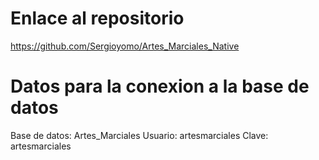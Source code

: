 # Enlace al repositorio
https://github.com/Sergioyomo/Artes_Marciales_Native

# Datos para la conexion a la base de datos
Base de datos: Artes_Marciales
Usuario: artesmarciales
Clave: artesmarciales